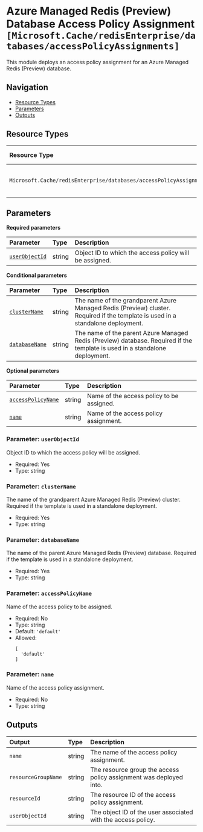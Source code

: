 # Azure Managed Redis (Preview) Database Access Policy Assignment `[Microsoft.Cache/redisEnterprise/databases/accessPolicyAssignments]`

This module deploys an access policy assignment for an Azure Managed Redis (Preview) database.

## Navigation

- [Resource Types](#Resource-Types)
- [Parameters](#Parameters)
- [Outputs](#Outputs)

## Resource Types

| Resource Type | API Version |
| :-- | :-- |
| `Microsoft.Cache/redisEnterprise/databases/accessPolicyAssignments` | [2024-09-01-preview](https://learn.microsoft.com/en-us/azure/templates/Microsoft.Cache/2024-09-01-preview/redisEnterprise/databases/accessPolicyAssignments) |

## Parameters

**Required parameters**

| Parameter | Type | Description |
| :-- | :-- | :-- |
| [`userObjectId`](#parameter-userobjectid) | string | Object ID to which the access policy will be assigned. |

**Conditional parameters**

| Parameter | Type | Description |
| :-- | :-- | :-- |
| [`clusterName`](#parameter-clustername) | string | The name of the grandparent Azure Managed Redis (Preview) cluster. Required if the template is used in a standalone deployment. |
| [`databaseName`](#parameter-databasename) | string | The name of the parent Azure Managed Redis (Preview) database. Required if the template is used in a standalone deployment. |

**Optional parameters**

| Parameter | Type | Description |
| :-- | :-- | :-- |
| [`accessPolicyName`](#parameter-accesspolicyname) | string | Name of the access policy to be assigned. |
| [`name`](#parameter-name) | string | Name of the access policy assignment. |

### Parameter: `userObjectId`

Object ID to which the access policy will be assigned.

- Required: Yes
- Type: string

### Parameter: `clusterName`

The name of the grandparent Azure Managed Redis (Preview) cluster. Required if the template is used in a standalone deployment.

- Required: Yes
- Type: string

### Parameter: `databaseName`

The name of the parent Azure Managed Redis (Preview) database. Required if the template is used in a standalone deployment.

- Required: Yes
- Type: string

### Parameter: `accessPolicyName`

Name of the access policy to be assigned.

- Required: No
- Type: string
- Default: `'default'`
- Allowed:
  ```Bicep
  [
    'default'
  ]
  ```

### Parameter: `name`

Name of the access policy assignment.

- Required: No
- Type: string

## Outputs

| Output | Type | Description |
| :-- | :-- | :-- |
| `name` | string | The name of the access policy assignment. |
| `resourceGroupName` | string | The resource group the access policy assignment was deployed into. |
| `resourceId` | string | The resource ID of the access policy assignment. |
| `userObjectId` | string | The object ID of the user associated with the access policy. |
